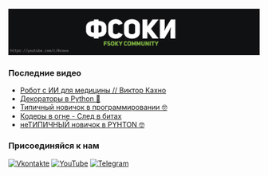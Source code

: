 [![Header](https://github.com/Fsoky/Fsoky/blob/main/assets/header-github.jpg)](https://youtube.com/c/Фсоки)

### Последние видео
<!-- YOUTUBE:START -->
- [Робот с ИИ для медицины // Виктор Кахно](https://www.youtube.com/watch?v=sATyQpyMcf4)
- [Декораторы в Python 🐍](https://www.youtube.com/watch?v=1Tl-bwujLTA)
- [Типичный новичок в программировании 🤓](https://www.youtube.com/watch?v=aQiJWnXRnYM)
- [Кодеры в огне - След в битах](https://www.youtube.com/watch?v=ZVIOdFKjrFs)
- [неТИПИЧНЫЙ новичок в PYHTON 🤓](https://www.youtube.com/watch?v=KENYz6OTwhM)
<!-- YOUTUBE:END -->

### Присоединяйся к нам
[![Vkontakte](https://img.shields.io/badge/Vkontakte-black?style=for-the-badge&logo=VK)](https://vk.com/fsoky)
[![YouTube](https://img.shields.io/badge/YouTube-red?style=for-the-badge&logo=YouTube)](https://youtube.com/c/Фсоки)
[![Telegram](https://img.shields.io/badge/Telegram-blue?style=for-the-badge&logo=Telegram)](https://t.me/fsokycommunity)
